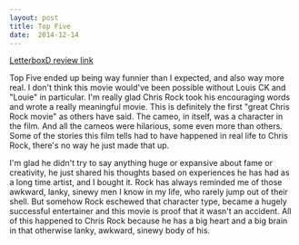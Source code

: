 ```yaml
---
layout: post
title: Top Five 
date:  2014-12-14 
---
```

 
[LetterboxD review link](http://letterboxd.com/samarthbhaskar/film/top-five/)

 Top Five ended up being way funnier than I expected, and also way more real. I don't think this movie would've been possible without Louis CK and "Louie" in particular. I'm really glad Chris Rock took his encouraging words and wrote a really meaningful movie. This is definitely the first "great Chris Rock movie" as others have said. The cameo, in itself, was a character in the film. And all the cameos were hilarious, some even more than others. Some of the stories this film tells had to have happened in real life to Chris Rock, there's no way he just made that up. 

I'm glad he didn't try to say anything huge or expansive about fame or creativity, he just shared his thoughts based on experiences he has had as a long time artist, and I bought it. Rock has always reminded me of those awkward, lanky, sinewy men I know in my life, who rarely jump out of their shell. But somehow Rock eschewed that character type, became a hugely successful entertainer and this movie is proof that it wasn't an accident. All of this happened to Chris Rock because he has a big heart and a big brain in that otherwise lanky, awkward, sinewy body of his.
